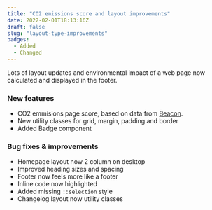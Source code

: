 ```yaml
---
title: "CO2 emissions score and layout improvements"
date: 2022-02-01T18:13:16Z
draft: false
slug: "layout-type-improvements"
badges: 
  - Added
  - Changed
---
```


Lots of layout updates and environmental impact of a web page now calculated and displayed in the footer.


### New features

- CO2 emmisions page score, based on data from [Beacon](https://digitalbeacon.co/report/practicalhugo-com).
- New utility classes for grid, margin, padding and border
- Added Badge component

### Bug fixes & improvements

- Homepage layout now 2 column on desktop
- Improved heading sizes and spacing
- Footer now feels more like a footer
- Inline code now highlighted
- Added missing `::selection` style
- Changelog layout now utility classes

